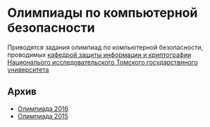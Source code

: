 # Олимпиады по компьютерной безопасности

Приводятся задания олимпиад по компьютерной безопасности, проводимых [кафедрой защиты информации и криптографии](isc.tsu.ru) [Националього исследовательского Томского государствнного университета](www.tsu.ru)

## Архив
* [Олимпиада 2016](2016.md)
* [Олимпиада 2015](2015.md)
